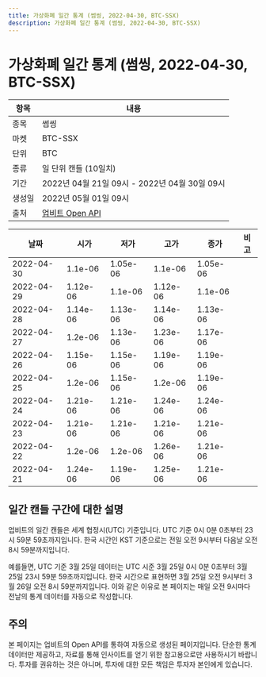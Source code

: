 ```yaml
---
title: 가상화폐 일간 통계 (썸씽, 2022-04-30, BTC-SSX)
description: 가상화폐 일간 통계 (썸씽, 2022-04-30, BTC-SSX)
---
```



가상화폐 일간 통계 (썸씽, 2022-04-30, BTC-SSX)
===

|항목|내용|
|--|--|
|종목|썸씽|
|마켓|BTC-SSX|
|단위|BTC|
|종류|일 단위 캔들 (10일치)|
|기간|2022년 04월 21일 09시 - 2022년 04월 30일 09시|
|생성일|2022년 05월 01일 09시|
|출처|[업비트 Open API](https://docs.upbit.com)|


|날짜|시가|저가|고가|종가|비고|
|--|--|--|--|--|--|
|2022-04-30|1.1e-06|1.05e-06|1.1e-06|1.05e-06|    |
|2022-04-29|1.12e-06|1.1e-06|1.12e-06|1.1e-06|    |
|2022-04-28|1.14e-06|1.13e-06|1.14e-06|1.13e-06|    |
|2022-04-27|1.2e-06|1.13e-06|1.23e-06|1.17e-06|    |
|2022-04-26|1.15e-06|1.15e-06|1.19e-06|1.19e-06|    |
|2022-04-25|1.2e-06|1.15e-06|1.2e-06|1.19e-06|    |
|2022-04-24|1.21e-06|1.21e-06|1.24e-06|1.24e-06|    |
|2022-04-23|1.21e-06|1.21e-06|1.21e-06|1.21e-06|    |
|2022-04-22|1.2e-06|1.2e-06|1.26e-06|1.21e-06|    |
|2022-04-21|1.24e-06|1.19e-06|1.25e-06|1.21e-06|    |


일간 캔들 구간에 대한 설명
---


업비트의 일간 캔들은 세계 협정시(UTC) 기준입니다. 
UTC 기준 0시 0분 0초부터 23시 59분 59초까지입니다. 
한국 시간인 KST 기준으로는 전일 오전 9시부터 다음날 오전 8시 59분까지입니다. 


예를들면, UTC 기준 3월 25일 데이터는 UTC 시준 3월 25일 0시 0분 0초부터 3월 25일 23시 59분 59초까지입니다. 
한국 시간으로 표현하면 3월 25일 오전 9시부터 3월 26일 오전 8시 59분까지입니다. 
이와 같은 이유로 본 페이지는 매일 오전 9시마다 전날의 통계 데이터를 자동으로 작성합니다. 


주의
---


본 페이지는 업비트의 Open API를 통하여 자동으로 생성된 페이지입니다. 
단순한 통계 데이터만 제공하고, 자료를 통해 인사이트를 얻기 위한 참고용으로만 사용하시기 바랍니다. 
투자를 권유하는 것은 아니며, 투자에 대한 모든 책임은 투자자 본인에게 있습니다. 
